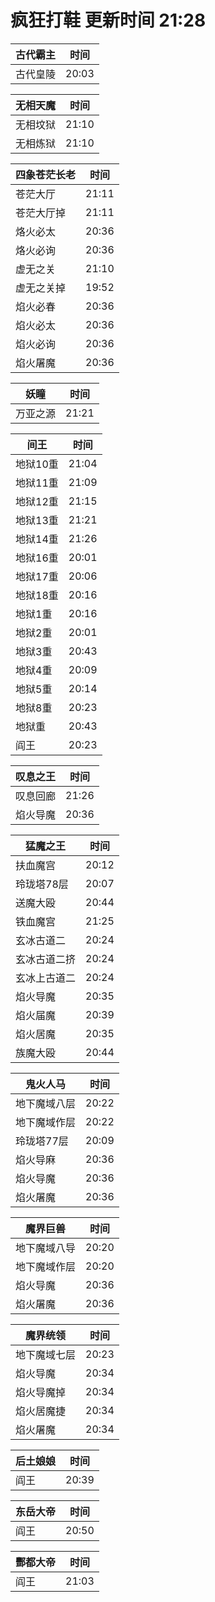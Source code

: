 # 疯狂打鞋 更新时间 21:28

| 古代霸主   | 时间    |
|--------|-------|
| 古代皇陵 | 20:03 |

| 无相天魔   | 时间    |
|--------|-------|
| 无相坟狱 | 21:10 |
| 无相炼狱 | 21:10 |

| 四象苍茫长老   | 时间    |
|--------|-------|
| 苍茫大厅 | 21:11 |
| 苍茫大厅掉 | 21:11 |
| 烙火必太 | 20:36 |
| 烙火必询 | 20:36 |
| 虚无之关 | 21:10 |
| 虚无之关掉 | 19:52 |
| 焰火必春 | 20:36 |
| 焰火必太 | 20:36 |
| 焰火必询 | 20:36 |
| 焰火屠魔 | 20:36 |

| 妖瞳   | 时间    |
|--------|-------|
| 万亚之源 | 21:21 |

| 间王   | 时间    |
|--------|-------|
| 地狱10重 | 21:04 |
| 地狱11重 | 21:09 |
| 地狱12重 | 21:15 |
| 地狱13重 | 21:21 |
| 地狱14重 | 21:26 |
| 地狱16重 | 20:01 |
| 地狱17重 | 20:06 |
| 地狱18重 | 20:16 |
| 地狱1重 | 20:16 |
| 地狱2重 | 20:01 |
| 地狱3重 | 20:43 |
| 地狱4重 | 20:09 |
| 地狱5重 | 20:14 |
| 地狱8重 | 20:23 |
| 地狱重 | 20:43 |
| 阎王 | 20:23 |

| 叹息之王   | 时间    |
|--------|-------|
| 叹息回廊 | 21:26 |
| 焰火导魔 | 20:36 |

| 猛魔之王   | 时间    |
|--------|-------|
| 扶血魔宫 | 20:12 |
| 玲珑塔78层 | 20:07 |
| 送魔大殴 | 20:44 |
| 铁血魔宫 | 21:25 |
| 玄冰古道二 | 20:24 |
| 玄冰古道二挤 | 20:24 |
| 玄冰上古道二 | 20:24 |
| 焰火导魔 | 20:35 |
| 焰火届魔 | 20:39 |
| 焰火居魔 | 20:35 |
| 族魔大殴 | 20:44 |

| 鬼火人马   | 时间    |
|--------|-------|
| 地下魔域八层 | 20:22 |
| 地下魔域作层 | 20:22 |
| 玲珑塔77层 | 20:09 |
| 焰火导麻 | 20:36 |
| 焰火导魔 | 20:36 |
| 焰火屠魔 | 20:36 |

| 魔界巨兽   | 时间    |
|--------|-------|
| 地下魔域八导 | 20:20 |
| 地下魔域作层 | 20:20 |
| 焰火导魔 | 20:36 |
| 焰火屠魔 | 20:36 |

| 魔界统领   | 时间    |
|--------|-------|
| 地下魔域七层 | 20:23 |
| 焰火导魔 | 20:34 |
| 焰火导魔掉 | 20:34 |
| 焰火居魔捷 | 20:34 |
| 焰火屠魔 | 20:34 |

| 后土娘娘   | 时间    |
|--------|-------|
| 阎王 | 20:39 |

| 东岳大帝   | 时间    |
|--------|-------|
| 阎王 | 20:50 |

| 酆都大帝   | 时间    |
|--------|-------|
| 阎王 | 21:03 |